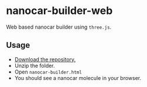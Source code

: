 # nanocar-builder-web
Web based nanocar builder using `three.js`.

## Usage
- [Download the repository.](https://github.com/formulanano/nanocar-builder-web/archive/master.zip)
- Unzip the folder.
- Open `nanocar-builder.html`
- You should see a nanocar molecule in your browser.
